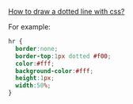 [How to draw a dotted line with css?](http://stackoverflow.com/questions/1746491/how-to-draw-a-dotted-line-with-css)

For example:

```css
hr {
  border:none;
  border-top:1px dotted #f00;
  color:#fff;
  background-color:#fff;
  height:1px;
  width:50%;
}
```
